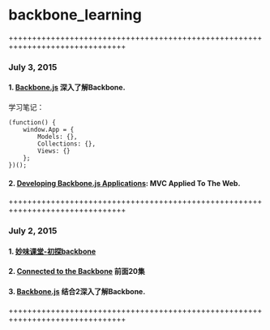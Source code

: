 # backbone_learning


+++++++++++++++++++++++++++++++++++++++++++++++++++++++++++++++++++++++++++++++


### July 3, 2015

#### 1. [Backbone.js](http://backbonejs.org/) 深入了解Backbone.

学习笔记：

	(function() {
		window.App = {
			Models: {},
			Collections: {},
			Views: {}
		};	
	})();


#### 2. [Developing Backbone.js Applications](http://addyosmani.github.io/backbone-fundamentals/): MVC Applied To The Web.

+++++++++++++++++++++++++++++++++++++++++++++++++++++++++++++++++++++++++++++++

### July 2, 2015

#### 1. [妙味课堂-初探backbone](http://v.youku.com/v_show/id_XNTk2Mzk3Nzg0.html)
#### 2. [Connected to the Backbone](http://www.tudou.com/listplay/O8xzOuQU9So/nfh_Me-1mZM.html) 前面20集
#### 3. [Backbone.js](http://backbonejs.org/) 结合2深入了解Backbone.


+++++++++++++++++++++++++++++++++++++++++++++++++++++++++++++++++++++++++++++++

